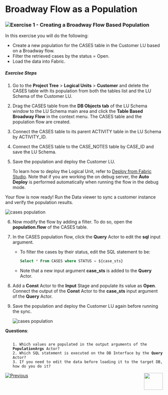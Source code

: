 # Broadway Flow as a Population

### ![](/academy/images/Exercise.png)Exercise 1 - Creating a Broadway Flow Based Population

In this exercise you will do the following:

* Create a new population for the CASES table in the Customer LU based on a Broadway flow.
* Filter the retrieved cases by the status = Open.
* Load the data into Fabric.



##### Exercise Steps 

1. Go to the **Project Tree** > **Logical Units** > **Customer** and delete the CASES table with its population from both the tables list and the LU Schema of the Customer LU.

2. Drag the CASES table from the **DB Objects tab** of the LU Schema window to the LU Schema main area and click the **Table Based Broadway Flow** in the context menu. The CASES table and the population flow are created.

3. Connect the CASES  table to its parent ACTIVITY table in the LU Schema by ACTIVITY_ID.

4. Connect the CASES  table to the CASE_NOTES table by CASE_ID and save the LU Schema.

5. Save the population and deploy the Customer LU.

   To learn how to deploy the Logical Unit, refer to [Deploy from Fabric Studio](/articles/16_deploy_fabric/02_deploy_from_Fabric_Studio.md). 
   Note that if you are working the on debug server, the **Auto Deploy** is performed automatically when running the flow in the debug mode. 

   

Your flow is now ready! Run the Data viewer to sync a customer instance and verify the population results.

   ![cases population](images/12_cases_table_population_1.PNG)

6. Now modify the flow by adding a filter. To do so, open the **population.flow** of the CASES table. 

7. In the CASES population flow, click the **Query** Actor to edit the **sql** input argument. 

   * To filter the cases by their status, edit the SQL statement to be:

     ~~~sql
     Select * From CASES where STATUS = ${case_sts}
     ~~~

   * Note that a new input argument **case_sts** is added to the **Query** Actor.

8. Add a **Const** Actor to the **Input** Stage and populate its value as **Open**. Connect the output of the  **Const** Actor to the **case_sts** input argument of the **Query** Actor.

9. Save the population and deploy the Customer LU again before running the sync.

   ![cases population](images/12_cases_table_population_2.PNG)



**Questions**:

<ul>
<pre><code>
1. Which values are populated in the output arguments of the <strong>PopulationArgs</strong> Actor?
2. Which SQL statement is executed on the DB Interface by the <strong>Query</strong> Actor?
3. If you need to edit the data before loading it to the target DB, how do you do it?
</code></pre>
</ul>


[![Previous](/articles/images/Previous.png)](11_integration_with_fabric_studio.md)[<img align="right" width="60" height="54" src="/articles/images/Next.png">](12a_broadway_as_a_population_exercise_solution.md)

